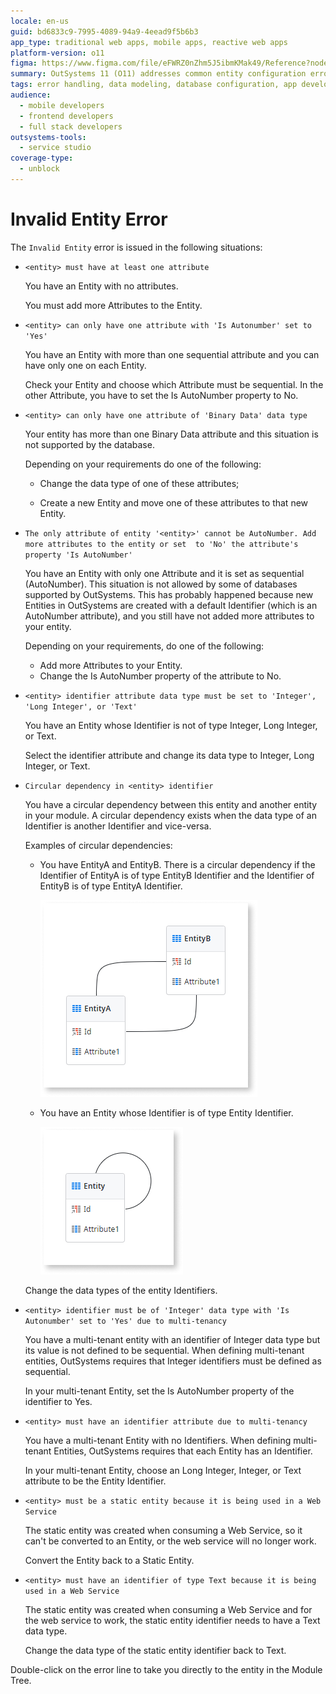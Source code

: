 ```yaml
---
locale: en-us
guid: bd6833c9-7995-4089-94a9-4eead9f5b6b3
app_type: traditional web apps, mobile apps, reactive web apps
platform-version: o11
figma: https://www.figma.com/file/eFWRZ0nZhm5J5ibmKMak49/Reference?node-id=609:437
summary: OutSystems 11 (O11) addresses common entity configuration errors, detailing solutions for attribute and identifier issues.
tags: error handling, data modeling, database configuration, app development, entity management
audience:
  - mobile developers
  - frontend developers
  - full stack developers
outsystems-tools:
  - service studio
coverage-type:
  - unblock
---
```


# Invalid Entity Error

The `Invalid Entity` error is issued in the following situations:

* `<entity> must have at least one attribute`
  
    You have an Entity with no attributes.

    You must add more Attributes to the Entity.

* `<entity> can only have one attribute with 'Is Autonumber' set to 'Yes'`
  
    You have an Entity with more than one sequential attribute and you can have only one on each Entity.

    Check your Entity and choose which Attribute must be sequential. In the other Attribute, you have to set the Is AutoNumber property to No.

* `<entity> can only have one attribute of 'Binary Data' data type`
  
    Your entity has more than one Binary Data attribute and this situation is not supported by the database.

    Depending on your requirements do one of the following:
    
    * Change the data type of one of these attributes;
    
    * Create a new Entity and move one of these attributes to that new Entity.

* `The only attribute of entity '<entity>' cannot be AutoNumber. Add more attributes to the entity or set  to 'No' the attribute's property 'Is AutoNumber'`
  
    You have an Entity with only one Attribute and it is set as sequential (AutoNumber). This situation is not allowed by some of databases supported by OutSystems. This has probably happened because new Entities in OutSystems are created with a default Identifier (which is an AutoNumber attribute), and you still have not added more attributes to your entity.

    Depending on your requirements, do one of the following:
    
    * Add more Attributes to your Entity.
    * Change the Is AutoNumber property of the attribute to No.

* `<entity> identifier attribute data type must be set to 'Integer', 'Long Integer', or 'Text'`
  
    You have an Entity whose Identifier is not of type Integer, Long Integer, or Text.

    Select the identifier attribute and change its data type to Integer, Long Integer, or Text.

* `Circular dependency in <entity> identifier`
  
    You have a circular dependency between this entity and another entity in your module. A circular dependency exists when the data type of an Identifier is another Identifier and vice-versa.

    Examples of circular dependencies:

    * You have EntityA and EntityB. There is a circular dependency if the Identifier of EntityA is of type EntityB Identifier and the Identifier of EntityB is of type EntityA Identifier.

        ![Diagram showing a circular dependency between EntityA and EntityB where each entity's identifier is of the other's type](images/invalid-entity-1.png "Circular Dependency Example with EntityA and EntityB")  

    * You have an Entity whose Identifier is of type Entity Identifier.

        ![Illustration of an entity with a circular dependency in its identifier pointing to another entity identifier](images/invalid-entity-2.png "Circular Dependency Example with Single Entity Identifier")

    Change the data types of the entity Identifiers.

* `<entity> identifier must be of 'Integer' data type with 'Is Autonumber' set to 'Yes' due to multi-tenancy`
  
    You have a multi-tenant entity with an identifier of Integer data type but its value is not defined to be sequential. When defining multi-tenant entities, OutSystems requires that Integer identifiers must be defined as sequential.

    In your multi-tenant Entity, set the Is AutoNumber property of the identifier to Yes.

* `<entity> must have an identifier attribute due to multi-tenancy`
  
    You have a multi-tenant Entity with no Identifiers. When defining multi-tenant Entities, OutSystems requires that each Entity has an Identifier.

    In your multi-tenant Entity, choose an Long Integer, Integer, or Text attribute to be the Entity Identifier.

* `<entity> must be a static entity because it is being used in a Web Service`
  
    The static entity was created when consuming a Web Service, so it can't be converted to an Entity, or the web service will no longer work.

    Convert the Entity back to a Static Entity.

* `<entity> must have an identifier of type Text because it is being used in a Web Service`
  
    The static entity was created when consuming a Web Service and for the web service to work, the static entity identifier needs to have a Text data type.

    Change the data type of the static entity identifier back to Text.

Double-click on the error line to take you directly to the entity in the Module Tree.
